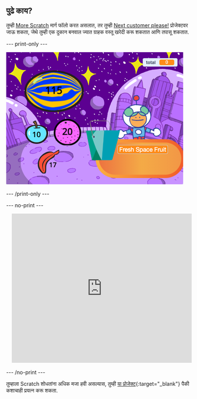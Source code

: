 ## पुढे काय?


तुम्ही [More Scratch](https://projects.raspberrypi.org/mr-IN/raspberrypi/more-scratch) मार्ग फॉलो करत असलात, तर तुम्ही [Next customer please!](https://projects.raspberrypi.org/mr-IN/projects/next-customer-please) प्रोजेक्टवर जाऊ शकता, जेथे तुम्ही एक दुकान बनवाल ज्यात ग्राहक वस्तू खरेदी करू शकतात आणि तपासू शकतात.

--- print-only ---

![पुढील ग्राहक](images/next-customer-please.png)

--- /print-only ---

--- no-print ---

<div class="scratch-preview" style="margin-left: 15px;">
  <iframe allowtransparency="true" width="485" height="402" src="https://scratch.mit.edu/projects/embed/528696418/?autostart=false" frameborder="0"></iframe>
</div>

--- /no-print ---

तुम्हाला Scratch शोधतांना अधिक मजा हवी असल्यास, तुम्ही [या प्रोजेक्ट](https://projects.raspberrypi.org/mr-IN/projects?software%5B%5D=scratch&curriculum%5B%5D=%201){:target="_blank"} पैकी कशाचाही प्रयत्न करू शकता.
